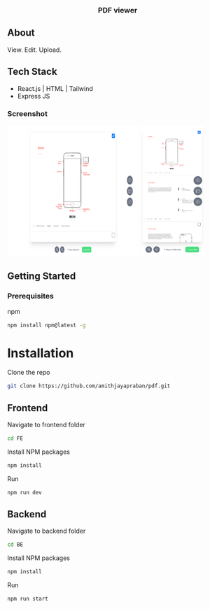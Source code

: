 




<!-- PROJECT LOGO -->
<br />
<div align="center">


<h3 align="center">PDF viewer</h3>

  
</div>







<!-- ABOUT THE PROJECT -->
## About 
View. Edit. Upload. 
## Tech Stack
- React.js | HTML | Tailwind
- Express JS 

### Screenshot


<div align="left">
<img src="/Screenshots/ss1.png" height="300" width="300"  />
  <img src="/Screenshots/ss2.png" height="300"  />
</div>








## Getting Started



### Prerequisites


npm
  ```sh
  npm install npm@latest -g
  ```

# Installation

Clone the repo
   ```sh
   git clone https://github.com/amithjayapraban/pdf.git
   ```
## Frontend
 Navigate to frontend folder
   ```sh
   cd FE
   ```
   
Install NPM packages
   ```sh
   npm install
   ```
 Run
   ```sh
   npm run dev
   ```
## Backend
 Navigate to backend folder
   ```sh
   cd BE
   ```
   
 Install NPM packages
   ```sh
   npm install
   ```
 Run
   ```sh
   npm run start
   ```






